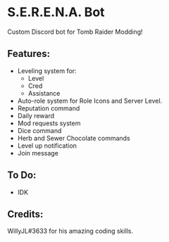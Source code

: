 # S.E.R.E.N.A. Bot
Custom Discord bot for Tomb Raider Modding!

## Features:
 - Leveling system for:
   - Level
   - Cred
   - Assistance
 - Auto-role system for Role Icons and Server Level.
 - Reputation command
 - Daily reward
 - Mod requests system
 - Dice command
 - Herb and Sewer Chocolate commands
 - Level up notification
 - Join message

## To Do:
 - IDK

## Credits:
WillyJL#3633 for his amazing coding skills.
